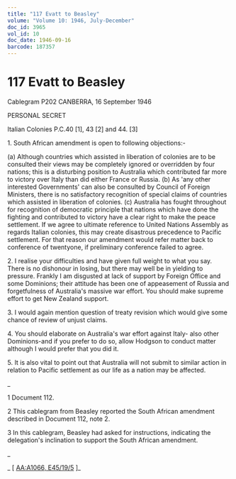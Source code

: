 ```yaml
---
title: "117 Evatt to Beasley"
volume: "Volume 10: 1946, July-December"
doc_id: 3965
vol_id: 10
doc_date: 1946-09-16
barcode: 187357
---
```


# 117 Evatt to Beasley

Cablegram P202 CANBERRA, 16 September 1946

PERSONAL SECRET

Italian Colonies P.C.40 [1], 43 [2] and 44. [3]

1\. South African amendment is open to following objections:-

(a) Although countries which assisted in liberation of colonies are to be consulted their views may be completely ignored or overridden by four nations; this is a disturbing position to Australia which contributed far more to victory over Italy than did either France or Russia. (b) As 'any other interested Governments' can also be consulted by Council of Foreign Ministers, there is no satisfactory recognition of special claims of countries which assisted in liberation of colonies. (c) Australia has fought throughout for recognition of democratic principle that nations which have done the fighting and contributed to victory have a clear right to make the peace settlement. If we agree to ultimate reference to United Nations Assembly as regards Italian colonies, this may create disastrous precedence to Pacific settlement. For that reason our amendment would refer matter back to conference of twentyone, if preliminary conference failed to agree.

2\. I realise your difficulties and have given full weight to what you say. There is no dishonour in losing, but there may well be in yielding to pressure. Frankly I am disgusted at lack of support by Foreign Office and some Dominions; their attitude has been one of appeasement of Russia and forgetfulness of Australia's massive war effort. You should make supreme effort to get New Zealand support.

3\. I would again mention question of treaty revision which would give some chance of review of unjust claims.

4\. You should elaborate on Australia's war effort against Italy- also other Dominions-and if you prefer to do so, allow Hodgson to conduct matter although I would prefer that you did it.

5\. It is also vital to point out that Australia will not submit to similar action in relation to Pacific settlement as our life as a nation may be affected.

_

1 Document 112.

2 This cablegram from Beasley reported the South African amendment described in Document 112, note 2.

3 In this cablegram, Beasley had asked for instructions, indicating the delegation's inclination to support the South African amendment.

_

_ [ [AA:A1066, E45/19/5](http://www.naa.gov.au/cgi-bin/Search?O=I&Number=187357) ]_
